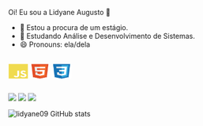 Oi! Eu sou a Lidyane Augusto 🤗

- 🔭 Estou a procura de um estágio.
- 🌱 Estudando Análise e Desenvolvimento de Sistemas.
- 😄 Pronouns: ela/dela


<div style="display: inline_block"><br>
  <img align="center" alt="Lidy-Js" height="30" width="40" src="https://raw.githubusercontent.com/devicons/devicon/master/icons/javascript/javascript-plain.svg">
 
  <img align="center" alt="Lidy-HTML" height="30" width="40" src="https://raw.githubusercontent.com/devicons/devicon/master/icons/html5/html5-original.svg">
  <img align="center" alt="Lidy-CSS" height="30" width="40" src="https://raw.githubusercontent.com/devicons/devicon/master/icons/css3/css3-original.svg">
   
 
##

 
<div> 
  <a href="https://www.instagram.com/lidyaugust/" target="_blank"><img src="https://img.shields.io/badge/-Instagram-%23E4405F?style=for-the-badge&logo=instagram&logoColor=white" target="_blank"></a>
  <a href="https://www.linkedin.com/in/lidyane-augusto/" target="_blank"><img src="https://img.shields.io/badge/-LinkedIn-%230077B5?style=for-the-badge&logo=linkedin&logoColor=white" target="_blank"></a> 
    <a href = "mailto:lidyaugust123@gmail.com"><img src="https://img.shields.io/badge/-Gmail-%23333?style=for-the-badge&logo=gmail&logoColor=white" target="_blank"></a>
</div>
  
  ![lidyane09 GitHub stats](https://github-readme-stats.vercel.app/api?username=lidyane09&show_icons=true&theme=radical)

